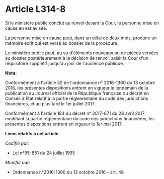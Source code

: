 # Article L314-8

Si le ministère public conclut au renvoi devant la Cour, la personne mise en cause en est avisée. 

La personne mise en cause peut, dans un délai de deux mois, produire un mémoire écrit qui est versé au dossier de la
procédure. 

Le ministère public peut, au vu d'éléments nouveaux ou de pièces versées au dossier postérieurement à la décision de renvoi,
saisir la Cour d'un réquisitoire supplétif jusqu'au jour de l'audience publique.

**Nota:**

Conformément à l'article 52 de l'ordonnance n° 2016-1360 du 13 octobre 2016, les présentes dispositions entrent en vigueur le
lendemain de la publication au Journal officiel de la République française du décret en Conseil d'Etat relatif à la partie
réglementaire du code des juridictions financières, et au plus tard le 1er juillet 2017.

Conformément à l'article 184 du décret n° 2017-671 du 28 avril 2017 modifiant la partie réglementaire du code des
juridictions financières, les présentes dispositions entrent en vigueur le 1er mai 2017.

**Liens relatifs à cet article**

_Codifié par_:

  - Loi n°95-851 du 24 juillet 1995

_Modifié par_:

  - Ordonnance n°2016-1360 du 13 octobre 2016 - art. 48
